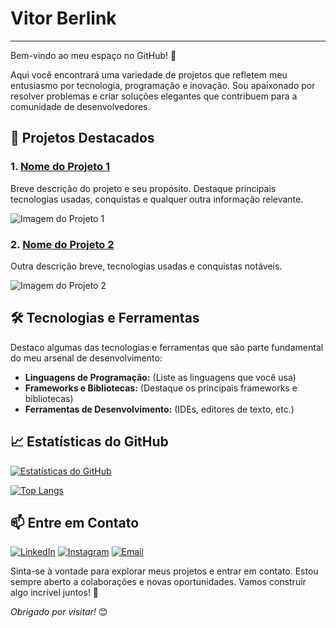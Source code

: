 # Vitor Berlink

---

Bem-vindo ao meu espaço no GitHub! 👋

Aqui você encontrará uma variedade de projetos que refletem meu entusiasmo por tecnologia, programação e inovação. Sou apaixonado por resolver problemas e criar soluções elegantes que contribuem para a comunidade de desenvolvedores.

## 🚀 Projetos Destacados

### 1. [Nome do Projeto 1](link_projeto_1)
   Breve descrição do projeto e seu propósito. Destaque principais tecnologias usadas, conquistas e qualquer outra informação relevante.

   ![Imagem do Projeto 1](link_imagem_projeto_1)

### 2. [Nome do Projeto 2](link_projeto_2)
   Outra descrição breve, tecnologias usadas e conquistas notáveis.

   ![Imagem do Projeto 2](link_imagem_projeto_2)

## 🛠️ Tecnologias e Ferramentas

Destaco algumas das tecnologias e ferramentas que são parte fundamental do meu arsenal de desenvolvimento:

- **Linguagens de Programação:** (Liste as linguagens que você usa)
- **Frameworks e Bibliotecas:** (Destaque os principais frameworks e bibliotecas)
- **Ferramentas de Desenvolvimento:** (IDEs, editores de texto, etc.)

## 📈 Estatísticas do GitHub

[![Estatísticas do GitHub](https://github-readme-stats.vercel.app/api?username=seu_nome_de_usuario&show_icons=true&count_private=true&hide=issues,contribs)](https://github.com/seu_nome_de_usuario)

[![Top Langs](https://github-readme-stats.vercel.app/api/top-langs/?username=seu_nome_de_usuario&layout=compact)](https://github.com/seu_nome_de_usuario)

## 📫 Entre em Contato

[![LinkedIn](https://img.shields.io/badge/-LinkedIn-blue?style=flat-square&logo=linkedin&logoColor=white&link=link_linkedin)](link_linkedin)
[![Instagram](https://img.shields.io/badge/-Instagram-purple?style=flat-square&logo=instagram&logoColor=white&link=link_instagram)](link_instagram)
[![Email](https://img.shields.io/badge/-Email-red?style=flat-square&logo=gmail&logoColor=white&link=mailto:seu@email.com)](mailto:seu@email.com)

Sinta-se à vontade para explorar meus projetos e entrar em contato. Estou sempre aberto a colaborações e novas oportunidades. Vamos construir algo incrível juntos! 🌟

_Obrigado por visitar!_ 😊
